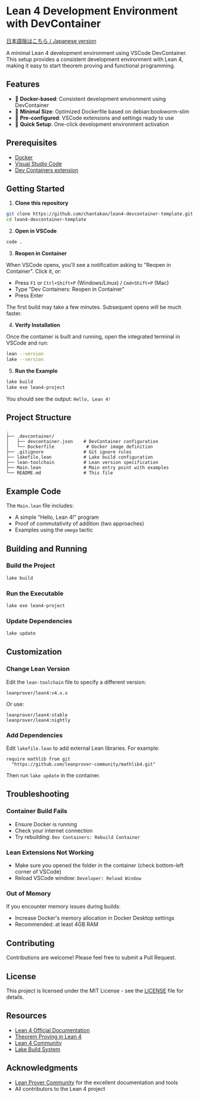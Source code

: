 # Lean 4 Development Environment with DevContainer

[日本語版はこちら / Japanese version](./README.ja.md)

A minimal Lean 4 development environment using VSCode DevContainer. This setup provides a consistent development environment with Lean 4, making it easy to start theorem proving and functional programming.

## Features

- 🐳 **Docker-based**: Consistent development environment using DevContainer
- 🎯 **Minimal Size**: Optimized Dockerfile based on debian:bookworm-slim
- 🔧 **Pre-configured**: VSCode extensions and settings ready to use
- 🚀 **Quick Setup**: One-click development environment activation

## Prerequisites

- [Docker](https://www.docker.com/products/docker-desktop/)
- [Visual Studio Code](https://code.visualstudio.com/)
- [Dev Containers extension](https://marketplace.visualstudio.com/items?itemName=ms-vscode-remote.remote-containers)

## Getting Started

1. **Clone this repository**

```bash
git clone https://github.com/chantakan/lean4-devcontainer-template.git
cd lean4-devcontainer-template
```

2. **Open in VSCode**

```bash
code .
```

3. **Reopen in Container**

When VSCode opens, you'll see a notification asking to "Reopen in Container". Click it, or:
- Press `F1` or `Ctrl+Shift+P` (Windows/Linux) / `Cmd+Shift+P` (Mac)
- Type "Dev Containers: Reopen in Container"
- Press Enter

The first build may take a few minutes. Subsequent opens will be much faster.

4. **Verify Installation**

Once the container is built and running, open the integrated terminal in VSCode and run:

```bash
lean --version
lake --version
```

5. **Run the Example**

```bash
lake build
lake exe lean4-project
```

You should see the output: `Hello, Lean 4!`

## Project Structure

```
.
├── .devcontainer/
│   ├── devcontainer.json    # DevContainer configuration
│   └── Dockerfile            # Docker image definition
├── .gitignore               # Git ignore rules
├── lakefile.lean            # Lake build configuration
├── lean-toolchain           # Lean version specification
├── Main.lean                # Main entry point with examples
└── README.md                # This file
```

## Example Code

The `Main.lean` file includes:
- A simple "Hello, Lean 4!" program
- Proof of commutativity of addition (two approaches)
- Examples using the `omega` tactic

## Building and Running

### Build the Project

```bash
lake build
```

### Run the Executable

```bash
lake exe lean4-project
```

### Update Dependencies

```bash
lake update
```

## Customization

### Change Lean Version

Edit the `lean-toolchain` file to specify a different version:

```
leanprover/lean4:v4.x.x
```

Or use:
```
leanprover/lean4:stable
leanprover/lean4:nightly
```

### Add Dependencies

Edit `lakefile.lean` to add external Lean libraries. For example:

```lean
require mathlib from git
  "https://github.com/leanprover-community/mathlib4.git"
```

Then run `lake update` in the container.

## Troubleshooting

### Container Build Fails

- Ensure Docker is running
- Check your internet connection
- Try rebuilding: `Dev Containers: Rebuild Container`

### Lean Extensions Not Working

- Make sure you opened the folder in the container (check bottom-left corner of VSCode)
- Reload VSCode window: `Developer: Reload Window`

### Out of Memory

If you encounter memory issues during builds:
- Increase Docker's memory allocation in Docker Desktop settings
- Recommended: at least 4GB RAM

## Contributing

Contributions are welcome! Please feel free to submit a Pull Request.

## License

This project is licensed under the MIT License - see the [LICENSE](LICENSE) file for details.

## Resources

- [Lean 4 Official Documentation](https://lean-lang.org/documentation/)
- [Theorem Proving in Lean 4](https://leanprover.github.io/theorem_proving_in_lean4/)
- [Lean 4 Community](https://leanprover-community.github.io/)
- [Lake Build System](https://github.com/leanprover/lake)

## Acknowledgments

- [Lean Prover Community](https://leanprover-community.github.io/) for the excellent documentation and tools
- All contributors to the Lean 4 project

